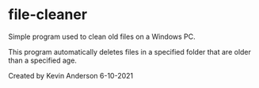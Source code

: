 # file-cleaner
Simple program used to clean old files on a Windows PC.

This program automatically deletes files in a specified folder that are older than a specified age.

Created by Kevin Anderson 6-10-2021
